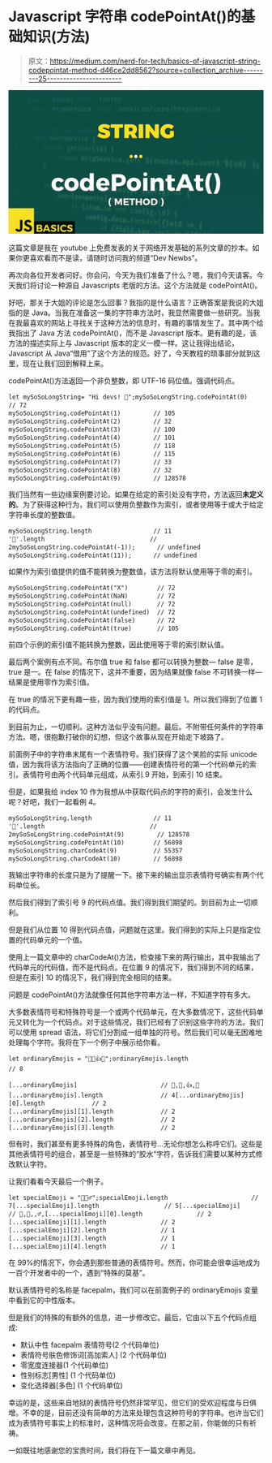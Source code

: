 # Javascript 字符串 codePointAt()的基础知识(方法)

> 原文：<https://medium.com/nerd-for-tech/basics-of-javascript-string-codepointat-method-d46ce2dd8562?source=collection_archive---------25----------------------->

![](img/4ccd5e0978eb823ddd10e21fb6e8aa96.png)

这篇文章是我在 youtube 上免费发表的关于网络开发基础的系列文章的抄本。如果你更喜欢看而不是读，请随时访问我的频道“Dev Newbs”。

再次向各位开发者问好。你会问，今天为我们准备了什么？嗯，我们今天请客。今天我们将讨论一种源自 Javascripts 老版的方法。这个方法就是 codePointAt()。

好吧，那关于大姐的评论是怎么回事？我指的是什么语言？正确答案是我说的大姐指的是 Java。当我在准备这一集的字符串方法时，我显然需要做一些研究。当我在我最喜欢的网站上寻找关于这种方法的信息时，有趣的事情发生了。其中两个给我指出了 Java 方法 codePointAt()，而不是 Javascript 版本。更有趣的是，该方法的描述实际上与 Javascript 版本的定义一模一样。这让我得出结论，Javascript 从 Java“借用”了这个方法的规范。好了，今天教程的琐事部分就到这里，现在让我们回到解释上来。

codePointAt()方法返回一个非负整数，即 UTF-16 码位值。强调代码点。

```
let mySoSoLongString= "Hi devs! 🙂";mySoSoLongString.codePointAt(0)         // 72
mySoSoLongString.codePointAt(1)         // 105
mySoSoLongString.codePointAt(2)         // 32
mySoSoLongString.codePointAt(3)         // 100
mySoSoLongString.codePointAt(4)         // 101
mySoSoLongString.codePointAt(5)         // 118
mySoSoLongString.codePointAt(6)         // 115
mySoSoLongString.codePointAt(7)         // 33
mySoSoLongString.codePointAt(8)         // 32
mySoSoLongString.codePointAt(9)         // 128578
```

我们当然有一些边缘案例要讨论。如果在给定的索引处没有字符，方法返回**未定义的**。为了获得这种行为，我们可以使用负整数作为索引，或者使用等于或大于给定字符串长度的整数值。

```
mySoSoLongString.length                 // 11
'🙂'.length                             // 2mySoSoLongString.codePointAt(-1));      // undefined
mySoSoLongString.codePointAt(11));      // undefined
```

如果作为索引值提供的值不能转换为整数值，该方法将默认使用等于零的索引。

```
mySoSoLongString.codePointAt("X")        // 72
mySoSoLongString.codePointAt(NaN)        // 72
mySoSoLongString.codePointAt(null)       // 72
mySoSoLongString.codePointAt(undefined)  // 72
mySoSoLongString.codePointAt(false)      // 72
mySoSoLongString.codePointAt(true)       // 105
```

前四个示例的索引值不能转换为整数，因此使用等于零的索引默认值。

最后两个案例有点不同。布尔值 true 和 false 都可以转换为整数— false 是零，true 是一。在 false 的情况下，这并不重要，因为结果就像 false 不可转换一样—结果是使用零作为索引值。

在 true 的情况下更有趣一些，因为我们使用的索引值是 1。所以我们得到了位置 1 的代码点。

到目前为止，一切顺利。这种方法似乎没有问题。最后。不附带任何条件的字符串方法。嗯，很抱歉打破你的幻想，但这个故事从现在开始走下坡路了。

前面例子中的字符串末尾有一个表情符号。我们获得了这个笑脸的实际 unicode 值，因为我将该方法指向了正确的位置——创建表情符号的第一个代码单元的索引。表情符号由两个代码单元组成，从索引 9 开始，到索引 10 结束。

但是，如果我给 index 10 作为我想从中获取代码点的字符的索引，会发生什么呢？好吧，我们一起看例 4。

```
mySoSoLongString.length                 // 11
'🙂'.length                             // 2mySoSoLongString.codePointAt(9)         // 128578
mySoSoLongString.codePointAt(10)        // 56898   
mySoSoLongString.charCodeAt(9)          // 55357
mySoSoLongString.charCodeAt(10)         // 56898
```

我输出字符串的长度只是为了提醒一下。接下来的输出显示表情符号确实有两个代码单位长。

然后我们得到了索引号 9 的代码点值。我们得到我们期望的。到目前为止一切顺利。

但是我们从位置 10 得到代码点值，问题就在这里。我们得到的实际上只是指定位置的代码单元的一个值。

使用上一篇文章中的 charCodeAt()方法，检查接下来的两行输出，其中我输出了代码单元的代码值，而不是代码点。在位置 9 的情况下，我们得到不同的结果，但是在索引 10 的情况下，我们得到完全相同的结果。

问题是 codePointAt()方法就像任何其他字符串方法一样，不知道字符有多大。

大多数表情符号和特殊符号是一个或两个代码单元，在大多数情况下，这些代码单元又转化为一个代码点。对于这些情况，我们已经有了识别这些字符的方法。我们可以使用 spread 语法，将它们分割成一组单独的符号。然后我们可以毫无困难地处理每个字符。我将在下一个例子中展示给你看。

```
let ordinaryEmojis = "🐊🤦👍🙂";ordinaryEmojis.length                     // 8

[...ordinaryEmojis]                       // 🐊,🤦,👍,🙂[...ordinaryEmojis].length                // 4[...ordinaryEmojis][0].length             // 2
[...ordinaryEmojis][1].length             // 2
[...ordinaryEmojis][2].length             // 2
[...ordinaryEmojis][3].length             // 2
```

但有时，我们甚至有更多特殊的角色，表情符号…无论你想怎么称呼它们。这些是其他表情符号的组合，甚至是一些特殊的“胶水”字符，告诉我们需要以某种方式修改默认字符。

让我们看看今天最后一个例子。

```
let specialEmoji = "🤦🏼‍♂️";specialEmoji.length                       // 7[...specialEmoji].length                  // 5[...specialEmoji]                         // 🤦,🏼,‍,♂,️[...specialEmoji][0].length               // 2
[...specialEmoji][1].length               // 2
[...specialEmoji][2].length               // 1
[...specialEmoji][3].length               // 1
[...specialEmoji][4].length               // 1
```

在 99%的情况下，你会遇到那些普通的表情符号。然而，你可能会很幸运地成为一百个开发者中的一个，遇到“特殊的莫基”。

默认表情符号的名称是 facepalm，我们可以在前面例子的 ordinaryEmojis 变量中看到它的中性版本。

但是我们的特殊的有额外的信息，进一步修改它。最后，它由以下五个代码点组成:

*   默认中性 facepalm 表情符号(2 个代码单位)
*   表情符号肤色修饰词[高加索人] (2 个代码单位)
*   零宽度连接器(1 个代码单位)
*   性别标志[男性] (1 个代码单位)
*   变化选择器[多色] (1 个代码单位)

幸运的是，这些来自地狱的表情符号仍然非常罕见，但它们的受欢迎程度与日俱增。不幸的是，目前还没有简单的方法来处理包含这种符号的字符串。也许当它们成为表情符号事实上的标准时，这种情况将会改变。在那之前，你能做的只有祈祷。

一如既往地感谢您的宝贵时间，我们将在下一篇文章中再见。